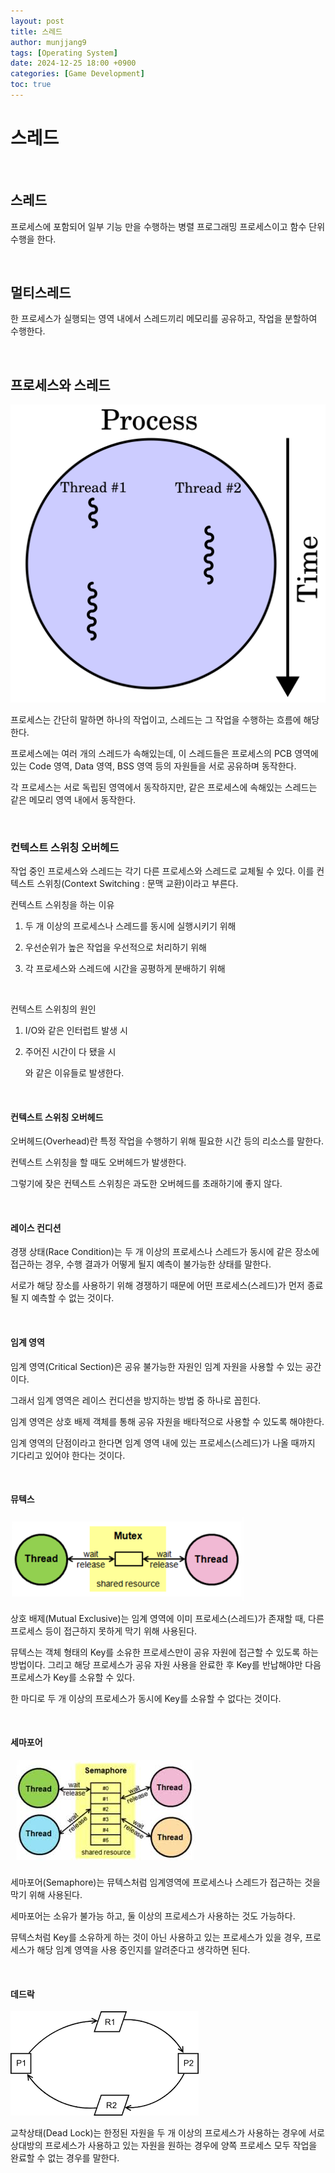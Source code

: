 ```yaml
---
layout: post
title: 스레드
author: munjjang9
tags: [Operating System]
date: 2024-12-25 18:00 +0900
categories: [Game Development]
toc: true
---
```

# 스레드

<br>

## 스레드

프로세스에 포함되어 일부 기능 만을 수행하는 병렬 프로그래밍 프로세스이고 함수 단위 수행을 한다.

<br>

## 멀티스레드

한 프로세스가 실행되는 영역 내에서 스레드끼리 메모리를 공유하고, 작업을 분할하여 수행한다.

<br>

## 프로세스와 스레드

![Process & Thread](/assets/images/Process-Thread.png)

프로세스는 간단히 말하면 하나의 작업이고, 스레드는 그 작업을 수행하는 흐름에 해당한다.

프로세스에는 여러 개의 스레드가 속해있는데, 이 스레드들은 프로세스의 PCB 영역에 있는 Code 영역, Data 영역, BSS 영역 등의 자원들을 서로 공유하며 동작한다.

각 프로세스는 서로 독립된 영역에서 동작하지만, 같은 프로세스에 속해있는 스레드는 같은 메모리 영역 내에서 동작한다. 

<br>

### 컨텍스트 스위칭 오버헤드

작업 중인 프로세스와 스레드는 각기 다른 프로세스와 스레드로 교체될 수 있다. 이를 컨텍스트 스위칭(Context Switching : 문맥 교환)이라고 부른다.


컨텍스트 스위칭을 하는 이유

1. 두 개 이상의 프로세스나 스레드를 동시에 실행시키기 위해

2. 우선순위가 높은 작업을 우선적으로 처리하기 위해

3. 각 프로세스와 스레드에 시간을 공평하게 분배하기 위해

<br>

컨텍스트 스위칭의 원인

1. I/O와 같은 인터럽트 발생 시

2. 주어진 시간이 다 됐을 시

    와 같은 이유들로 발생한다.


<br>

#### 컨텍스트 스위칭 오버헤드

오버헤드(Overhead)란 특정 작업을 수행하기 위해 필요한 시간 등의 리소스를 말한다.

컨텍스트 스위칭을 할 때도 오버헤드가 발생한다.

그렇기에 잦은 컨텍스트 스위칭은 과도한 오버헤드를 초래하기에 좋지 않다.

<br>

#### 레이스 컨디션

경쟁 상태(Race Condition)는 두 개 이상의 프로세스나 스레드가 동시에 같은 장소에 접근하는 경우, 수행 결과가 어떻게 될지 예측이 불가능한 상태를 말한다.

서로가 해당 장소를 사용하기 위해 경쟁하기 때문에 어떤 프로세스(스레드)가 먼저 종료될 지 예측할 수 없는 것이다.

<br>

#### 임계 영역

임계 영역(Critical Section)은 공유 불가능한 자원인 임계 자원을 사용할 수 있는 공간이다.

그래서 임계 영역은 레이스 컨디션을 방지하는 방법 중 하나로 꼽힌다.

임계 영역은 상호 배제 객체를 통해 공유 자원을 배타적으로 사용할 수 있도록 해야한다.

임계 영역의 단점이라고 한다면 임계 영역 내에 있는 프로세스(스레드)가 나올 때까지 기다리고 있어야 한다는 것이다.

<br>

#### 뮤텍스

![Mutex](/assets/images/Mutex.png)

상호 배제(Mutual Exclusive)는 임계 영역에 이미 프로세스(스레드)가 존재할 때, 다른 프로세스 등이 접근하지 못하게 막기 위해 사용된다.

뮤텍스는 객체 형태의 Key를 소유한 프로세스만이 공유 자원에 접근할 수 있도록 하는 방법이다. 그리고 해당 프로세스가 공유 자원 사용을 완료한 후 Key를 반납해야만 다음 프로세스가 Key를 소유할 수 있다. 

한 마디로 두 개 이상의 프로세스가 동시에 Key를 소유할 수 없다는 것이다.

<br>

#### 세마포어

![Semaphore](/assets/images/Semaphore.jfif)

세마포어(Semaphore)는 뮤텍스처럼 임계영역에 프로세스나 스레드가 접근하는 것을 막기 위해 사용된다.

세마포어는 소유가 불가능 하고, 둘 이상의 프로세스가 사용하는 것도 가능하다.

뮤텍스처럼 Key를 소유하게 하는 것이 아닌 사용하고 있는 프로세스가 있을 경우, 프로세스가 해당 임계 영역을 사용 중인지를 알려준다고 생각하면 된다.

<br>

#### 데드락

![DeadLock](/assets/images/DeadLock.png)

교착상태(Dead Lock)는 한정된 자원을 두 개 이상의 프로세스가 사용하는 경우에 서로 상대방의 프로세스가 사용하고 있는 자원을 원하는 경우에 양쪽 프로세스 모두 작업을 완료할 수 없는 경우를 말한다.